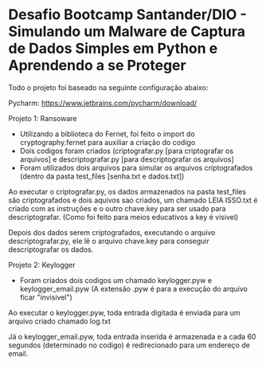 # Desafio Bootcamp Santander/DIO - Simulando um Malware de Captura de Dados Simples em Python e Aprendendo a se Proteger

Todo o projeto foi baseado na seguinte configuração abaixo:

Pycharm: https://www.jetbrains.com/pycharm/download/

Projeto 1: Ransoware
- Utilizando a biblioteca do Fernet, foi feito o import do cryptography.fernet para auxiliar a criação do codigo
- Dois codigos foram criados (criptografar.py [para criptografar os arquivos] e descriptografar.py [para descriptografar os arquivos]
- Foram utilizados dois arquivos para simular os arquivos criptografados (dentro da pasta test_files [senha.txt e dados.txt])
 
Ao executar o criptografar.py, os dados armazenados na pasta test_files são criptografados e dois aquivos sao criados, um chamado LEIA ISSO.txt é criado com as instruções e o outro chave.key para ser usado para descriptografar. (Como foi feito para meios educativos a key é visivel)

Depois dos dados serem criptografados, executando o arquivo descriptografar.py, ele lê o arquivo chave.key para conseguir descriptografar os dados.

Projeto 2: Keylogger
- Foram criados dois codigos um chamado keylogger.pyw e keylogger_email.pyw (A extensão .pyw é para a execução do arquivo ficar "invisivel")

Ao executar o keylogger.pyw, toda entrada digitada é enviada para um arquivo criado chamado log.txt

Já o keylogger_email.pyw, toda entrada inserida é armazenada e a cada 60 segundos (determinado no codigo) é redirecionado para um endereço de email.
